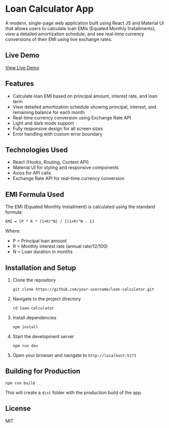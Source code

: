# Loan Calculator App

A modern, single-page web application built using React JS and Material UI that allows users to calculate loan EMIs (Equated Monthly Installments), view a detailed amortization schedule, and see real-time currency conversions of their EMI using live exchange rates.

## Live Demo

[View Live Demo](https://your-deployment-url-here.com)

## Features

- Calculate loan EMI based on principal amount, interest rate, and loan term
- View detailed amortization schedule showing principal, interest, and remaining balance for each month
- Real-time currency conversion using Exchange Rate API
- Light and dark mode support
- Fully responsive design for all screen sizes
- Error handling with custom error boundary

## Technologies Used

- React (Hooks, Routing, Context API)
- Material UI for styling and responsive components
- Axios for API calls
- Exchange Rate API for real-time currency conversion

## EMI Formula Used

The EMI (Equated Monthly Installment) is calculated using the standard formula:

```
EMI = [P * R * (1+R)^N] / [(1+R)^N - 1]
```

Where:
- P = Principal loan amount
- R = Monthly interest rate (annual rate/12/100)
- N = Loan duration in months

## Installation and Setup

1. Clone the repository
   ```
   git clone https://github.com/your-username/loan-calculator.git
   ```

2. Navigate to the project directory
   ```
   cd loan-calculator
   ```

3. Install dependencies
   ```
   npm install
   ```

4. Start the development server
   ```
   npm run dev
   ```

5. Open your browser and navigate to `http://localhost:5173`

## Building for Production

```
npm run build
```

This will create a `dist` folder with the production build of the app.

## License

MIT
